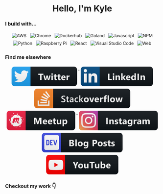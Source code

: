 <h1 align="center"><strong>Hello, I'm Kyle</strong></h1>



### I build with...

<p align="center">
  <img
    src="https://raw.githubusercontent.com/MikeCodesDotNET/ColoredBadges/master/svg/dev/aws.svg"
    alt="AWS"
    style="vertical-align: top; margin: 4px;"
  />
  <img
    src="https://raw.githubusercontent.com/MikeCodesDotNET/ColoredBadges/master/svg/dev/chrome.svg"
    alt="Chrome"
    style="vertical-align: top; margin: 4px;"
  />
  <img
    src="https://raw.githubusercontent.com/MikeCodesDotNET/ColoredBadges/master/svg/dev/dockerhub.svg"
    alt="Dockerhub"
    style="vertical-align: top; margin: 4px;"
  />
  <img
    src="https://raw.githubusercontent.com/MikeCodesDotNET/ColoredBadges/master/svg/dev/jetbrains_goland.svg"
    alt="Goland"
    style="vertical-align: top; margin: 4px;"
  />
  <img
    src="https://raw.githubusercontent.com/MikeCodesDotNET/ColoredBadges/master/svg/dev/js.svg"
    alt="Javascript"
    style="vertical-align: top; margin: 4px;"
  />
  <img
    src="https://raw.githubusercontent.com/MikeCodesDotNET/ColoredBadges/master/svg/dev/npm.svg"
    alt="NPM"
    style="vertical-align: top; margin: 4px;"
  />
  <img
    src="https://raw.githubusercontent.com/MikeCodesDotNET/ColoredBadges/master/svg/dev/python.svg"
    alt="Python"
    style="vertical-align: top; margin: 4px;"
  />
  <img
    src="https://raw.githubusercontent.com/MikeCodesDotNET/ColoredBadges/master/svg/dev/raspberrypi.svg"
    alt="Raspberry Pi"
    style="vertical-align: top; margin: 4px;"
  />
  <img
    src="https://raw.githubusercontent.com/MikeCodesDotNET/ColoredBadges/master/svg/dev/react.svg"
    alt="React"
    style="vertical-align: top; margin: 4px;"
  />
  <img
    src="https://raw.githubusercontent.com/MikeCodesDotNET/ColoredBadges/master/svg/dev/visualstudio_code.svg"
    alt="Visual Studio Code"
    style="vertical-align: top; margin: 4px;"
  />
  <img
    src="https://raw.githubusercontent.com/MikeCodesDotNET/ColoredBadges/master/svg/dev/web.svg"
    alt="Web"
    style="vertical-align: top; margin: 4px;"
  />
</p>

### Find me elsewhere

<p align="center">
  <a href="https://twitter.com/apoclyps">
    <img
      src="https://raw.githubusercontent.com/MikeCodesDotNET/ColoredBadges/master/svg/social/twitter.svg"
      alt="Twitter"
      style="vertical-align: top; margin: 4px;"
    />
  </a>

  <a href="https://www.linkedin.com/in/kyleaharrison/">
    <img
      src="https://raw.githubusercontent.com/MikeCodesDotNET/ColoredBadges/master/svg/social/linkedin.svg"
      alt="LinkedIn"
      style="vertical-align: top; margin: 4px;"
    />
  </a>

  <a href="https://stackoverflow.com/users/2083696/apoclyps">
    <img
      src="https://raw.githubusercontent.com/MikeCodesDotNET/ColoredBadges/master/svg/social/stackoverflow.svg"
      alt="Stack Overflow"
      style="vertical-align: top; margin: 4px;"
    />
  </a>

  <a href="https://www.meetup.com/members/135086862/">
    <img
      src="https://raw.githubusercontent.com/MikeCodesDotNET/ColoredBadges/master/svg/social/meetup.svg"
      alt="Meetup"
      style="vertical-align: top; margin: 4px;"
    />
  </a>

  <a href="https://www.instagram.com/apoclyps/">
    <img
      src="https://raw.githubusercontent.com/MikeCodesDotNET/ColoredBadges/master/svg/social/instagram.svg"
      alt="Instagram"
      style="vertical-align: top; margin: 4px;"
    />
  </a>
  
  <a href="https://dev.to/apoclyps">
    <img
      src="https://raw.githubusercontent.com/MikeCodesDotNET/ColoredBadges/master/svg/blogs/devto.svg"
      alt="Instagram"
      style="vertical-align: top; margin: 4px;"
    />
  </a>
  
  <a href="https://www.youtube.com/channel/UCJoqM8e739CTz5NmkhEuVZg">
    <img
      src="https://raw.githubusercontent.com/MikeCodesDotNET/ColoredBadges/master/svg/streaming/youtube.svg"
      alt="Youtube"
      style="vertical-align: top; margin: 4px;"
    />
  </a>
  
</p>


### Checkout my work 👇

